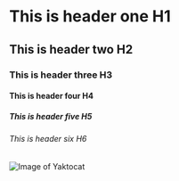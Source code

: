 # This is header one H1
## This is header two H2
### This is header three H3
#### This is header four H4
##### This is header five H5
###### This is header six H6


![Image of Yaktocat](https://octodex.github.com/images/yaktocat.png)
